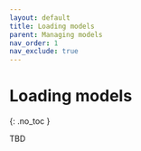 ```yaml
---
layout: default
title: Loading models
parent: Managing models
nav_order: 1
nav_exclude: true
---
```


# Loading models
{: .no_toc }

<!---
## Table of contents
{: .no_toc .text-delta }

1. TOC
{:toc}
-->
TBD

